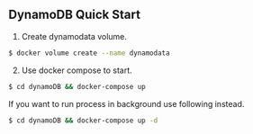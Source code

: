 ## DynamoDB Quick Start

1. Create dynamodata volume.
```sh
$ docker volume create --name dynamodata
```

2. Use docker compose to start.
```sh
$ cd dynamoDB && docker-compose up
```

If you want to run process in background use following instead.
```sh
$ cd dynamoDB && docker-compose up -d
```
